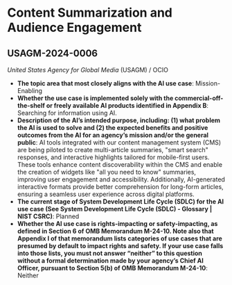 # Content Summarization and Audience Engagement
## USAGM-2024-0006
_United States Agency for Global Media_ (USAGM) / OCIO


+ **The topic area that most closely aligns with the AI use case**: Mission-Enabling
+ **Whether the use case is implemented solely with the commercial-off-the-shelf or freely available AI products identified in Appendix B**: Searching for information using AI.
+ **Description of the AI’s intended purpose, including: (1) what problem the AI is used to solve and (2) the expected benefits and positive outcomes from the AI for an agency’s mission and/or the general public**: AI tools integrated with our content management system (CMS) are being piloted to create multi-article summaries, "smart search" responses, and interactive highlights tailored for mobile-first users. These tools enhance content discoverability within the CMS and enable the creation of widgets like "all you need to know" summaries, improving user engagement and accessibility. Additionally, AI-generated interactive formats provide better comprehension for long-form articles, ensuring a seamless user experience across digital platforms.
+ **The current stage of System Development Life Cycle (SDLC) for the AI use case (See System Development Life Cycle (SDLC) - Glossary | NIST CSRC)**: Planned
+ **Whether the AI use case is rights-impacting or safety-impacting, as defined in Section 6 of OMB Memorandum M-24-10. Note also that Appendix I of that memorandum lists categories of use cases that are presumed by default to impact rights and safety. If your use case falls into those lists, you must not answer “neither” to this question without a formal determination made by your agency’s Chief AI Officer, pursuant to Section 5(b) of OMB Memorandum M-24-10**: Neither